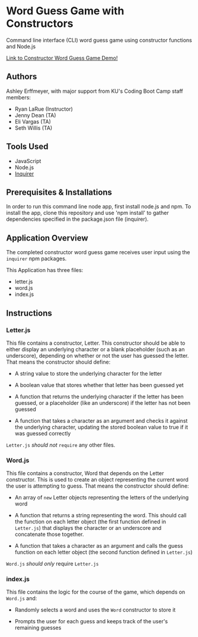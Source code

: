 # Word Guess Game with Constructors

Command line interface (CLI) word guess game using constructor functions and Node.js  

[Link to Constructor Word Guess Game Demo!](https://drive.google.com/file/d/1iQY7eqmP2IergPcwja7xSmvU6dcaHx5b/view?usp=sharing) 

## Authors
Ashley Erffmeyer, with major support from KU's Coding Boot Camp staff members:
* Ryan LaRue (Instructor)
* Jenny Dean (TA)
* Eli Vargas (TA)
* Seth Willis (TA)

## Tools Used
* JavaScript
* Node.js
* [Inquirer](https://www.npmjs.com/package/inquirer)

## Prerequisites & Installations

In order to run this command line node app, first install node.js and npm. To install the app, clone this repository and use 'npm install' to gather dependencies specified in the package.json file (inquirer). 

## Application Overview

The completed constructor word guess game receives user input using the `inquirer` npm packages.

This Application has three files:
* letter.js
* word.js
* index.js

## Instructions

### Letter.js

This file contains a constructor, Letter. This constructor should be able to either display an underlying character or a blank placeholder (such as an underscore), depending on whether or not the user has guessed the letter. That means the constructor should define:

  * A string value to store the underlying character for the letter

  * A boolean value that stores whether that letter has been guessed yet

  * A function that returns the underlying character if the letter has been guessed, or a placeholder (like an underscore) if the letter has not been guessed

  * A function that takes a character as an argument and checks it against the underlying character, updating the stored boolean value to true if it was guessed correctly

 `Letter.js` *should not* `require` any other files.

### Word.js

This file contains a constructor, Word that depends on the Letter constructor. This is used to create an object representing the current word the user is attempting to guess. That means the constructor should define:

  * An array of `new` Letter objects representing the letters of the underlying word

  * A function that returns a string representing the word. This should call the function on each letter object (the first function defined in `Letter.js`) that displays the character or an underscore and concatenate those together.

  * A function that takes a character as an argument and calls the guess function on each letter object (the second function defined in `Letter.js`)

`Word.js` *should only* require `Letter.js`


### index.js

This file contains the logic for the course of the game, which depends on `Word.js` and:

  * Randomly selects a word and uses the `Word` constructor to store it

  * Prompts the user for each guess and keeps track of the user's remaining guesses